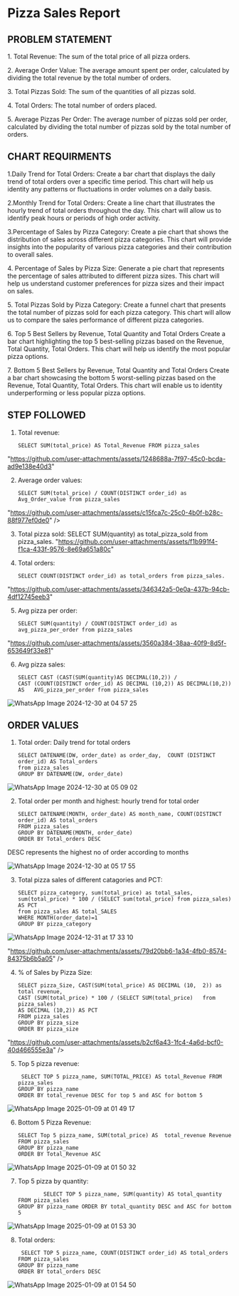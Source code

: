 # Pizza Sales Report

## PROBLEM STATEMENT 
1.⁠ ⁠Total Revenue: The sum of the total price of all pizza orders.

2.⁠ ⁠Average Order Value: The average amount spent per order, calculated by dividing the total revenue by the total number of orders.

3.⁠ ⁠Total Pizzas Sold: The sum of the quantities of all pizzas sold.

4.⁠ ⁠Total Orders: The total number of orders placed.

5.⁠ ⁠Average Pizzas Per Order: The average number of pizzas sold per order, calculated by dividing the total number of pizzas sold by the total number of orders.



## CHART REQUIRMENTS 
1.Daily Trend for Total Orders:
Create a bar chart that displays the daily trend of total orders over a specific time period. This chart will help us identity any patterns or fluctuations in order volumes on a daily basis.

2.Monthly Trend for Total Orders:
Create a line chart that illustrates the hourly trend of total orders throughout the day. This chart will allow us to identify peak hours or periods of high order activity.

3.Percentage of Sales by Pizza Category:
Create a pie chart that shows the distribution of sales across different pizza categories. This chart will provide insights into the popularity of various pizza categories and their contribution to overall sales.

4.⁠ ⁠Percentage of Sales by Pizza Size:
Generate a pie chart that represents the percentage of sales attributed to different pizza sizes. This chart will help us understand customer preferences for pizza sizes and their impact on sales.

5.⁠ ⁠Total Pizzas Sold by Pizza Category:
Create a funnel chart that presents the total number of pizzas sold for each pizza category. This chart will allow us to compare the sales performance of different pizza categories.

6.⁠ ⁠Top 5 Best Sellers by Revenue, Total Quantity and Total Orders
Create a bar chart highlighting the top 5 best-selling pizzas based on the Revenue, Total Quantity, Total Orders. This chart will help us identify the most popular pizza options.

7.⁠ ⁠Bottom 5 Best Sellers by Revenue, Total Quantity and Total Orders
Create a bar chart showcasing the bottom 5 worst-selling pizzas based on the Revenue, Total Quantity, Total Orders. This chart will enable us to identity underperforming or less popular pizza options.


## STEP FOLLOWED 

1)	Total revenue:
                 
        SELECT SUM(total_price) AS Total_Revenue FROM pizza_sales

   "https://github.com/user-attachments/assets/1248688a-7f97-45c0-bcda-ad9e138e40d3"


2) 	Average order values:
             
        SELECT SUM(total_price) / COUNT(DISTINCT order_id) as Avg_Order_value from pizza_sales

"https://github.com/user-attachments/assets/c15fca7c-25c0-4b0f-b28c-88f977ef0de0" />




 
3)	 Total pizza sold:
    SELECT SUM(quantity) as total_pizza_sold from pizza_sales.
"https://github.com/user-attachments/assets/f1b991f4-f1ca-433f-9576-8e69a651a80c"

        

4)	Total orders:

        SELECT COUNT(DISTINCT order_id) as total_orders from pizza_sales.

"https://github.com/user-attachments/assets/346342a5-0e0a-437b-94cb-4df12745eeb3" 
 

5)	Avg pizza per order:

        SELECT SUM(quantity) / COUNT(DISTINCT order_id) as avg_pizza_per_order from pizza_sales

"https://github.com/user-attachments/assets/3560a384-38aa-40f9-8d5f-653649f33e81"
 


6)	Avg pizza sales:

        SELECT CAST (CAST(SUM(quantity)AS DECIMAL(10,2)) /
        CAST (COUNT(DISTINCT order_id) AS DECIMAL (10,2)) AS DECIMAL(10,2)) AS   AVG_pizza_per_order from pizza_sales

![WhatsApp Image 2024-12-30 at 04 57 25](https://github.com/user-attachments/assets/1b57dc55-1380-41c1-847d-1da978412fb1)


## ORDER VALUES

1)	Total order: Daily trend for total orders

        SELECT DATENAME(DW, order_date) as order_day,  COUNT (DISTINCT order_id) AS Total_orders
        from pizza_sales
        GROUP BY DATENAME(DW, order_date)
 
 ![WhatsApp Image 2024-12-30 at 05 09 02](https://github.com/user-attachments/assets/22c43912-af74-4b26-a0fa-39bb5ab787da)


2)	Total order per month and highest: hourly trend  for total order 

        SELECT DATENAME(MONTH, order_date) AS month_name, COUNT(DISTINCT order_id) AS total_orders
        FROM pizza_sales
        GROUP BY DATENAME(MONTH, order_date)
        ORDER BY Total_orders DESC

DESC represents the highest no of order according to months 

![WhatsApp Image 2024-12-30 at 05 17 55](https://github.com/user-attachments/assets/4e70162b-998f-443f-9284-374e73fa0385)
 





3)	Total pizza sales of different catagories and PCT:

        SELECT pizza_category, sum(total_price) as total_sales,  sum(total_price) * 100 / (SELECT sum(total_price) from pizza_sales) AS PCT
        from pizza_sales AS total_SALES
        WHERE MONTH(order_date)=1  
        GROUP BY pizza_category


 ![WhatsApp Image 2024-12-31 at 17 33 10](https://github.com/user-attachments/assets/70143430-b869-4745-b02f-39b01acc2fd0)


 "https://github.com/user-attachments/assets/79d20bb6-1a34-4fb0-8574-84375b6b5a05" />



4) % of Sales by Pizza Size:

       SELECT pizza_Size, CAST(SUM(total_price) AS DECIMAL (10,  2)) as total revenue,
       CAST (SUM(total_price) * 100 / (SELECT SUM(total_price)   from pizza_sales)
       AS DECIMAL (10,2)) AS PCT
       FROM pizza_sales
       GROUP BY pizza_size
       ORDER BY pizza_size

    
"https://github.com/user-attachments/assets/b2cf6a43-1fc4-4a6d-bcf0-40d466555e3a" />
             

5)	Top 5 pizza revenue:

         SELECT TOP 5 pizza_name, SUM(TOTAL_PRICE) AS total_Revenue FROM pizza_sales
        GROUP BY pizza_name
        ORDER BY total_revenue DESC for top 5 and ASC for bottom 5


![WhatsApp Image 2025-01-09 at 01 49 17](https://github.com/user-attachments/assets/765c82b0-25a0-4701-b852-4269222472bd)
             
6) Bottom 5 Pizza Revenue:  

       SELECT Top 5 pizza_name, SUM(total_price) AS  total_revenue Revenue
       FROM pizza_sales
       GROUP BY pizza_name
       ORDER BY Total_Revenue ASC
 

![WhatsApp Image 2025-01-09 at 01 50 32](https://github.com/user-attachments/assets/ed1fae0e-9e37-453a-936c-b3f385c78b08)


          

7)	Top 5 pizza by quantity:

                SELECT TOP 5 pizza_name, SUM(quantity) AS total_quantity FROM pizza_sales
        GROUP BY pizza_name ORDER BY total_quantity DESC and ASC for bottom 5



 ![WhatsApp Image 2025-01-09 at 01 53 30](https://github.com/user-attachments/assets/3aa75d12-f97e-4748-9d15-84e858571f20)


8)	Total orders:
        
         SELECT TOP 5 pizza_name, COUNT(DISTINCT order_id) AS total_orders FROM pizza_sales
        GROUP BY pizza_name
        ORDER BY total_orders DESC

![WhatsApp Image 2025-01-09 at 01 54 50](https://github.com/user-attachments/assets/9a2aa23f-f6aa-4f7b-a9c1-799a76ffeaa4)

              


  

          
